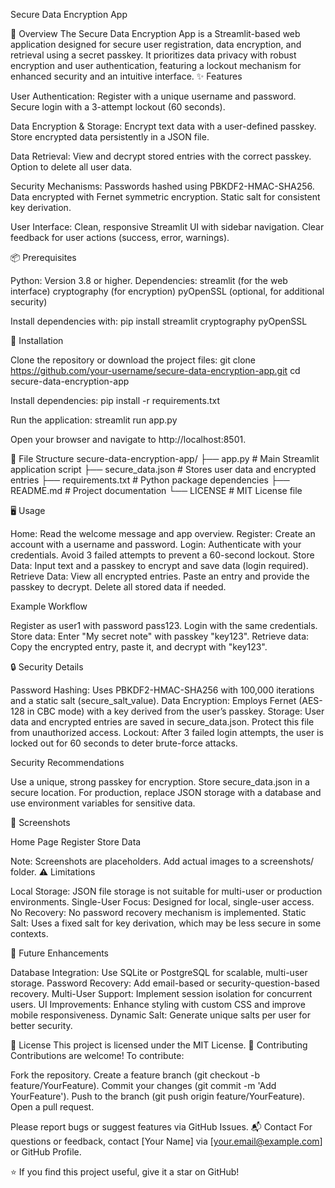 Secure Data Encryption App

📖 Overview
The Secure Data Encryption App is a Streamlit-based web application designed for secure user registration, data encryption, and retrieval using a secret passkey. It prioritizes data privacy with robust encryption and user authentication, featuring a lockout mechanism for enhanced security and an intuitive interface.
✨ Features

User Authentication:
Register with a unique username and password.
Secure login with a 3-attempt lockout (60 seconds).


Data Encryption & Storage:
Encrypt text data with a user-defined passkey.
Store encrypted data persistently in a JSON file.


Data Retrieval:
View and decrypt stored entries with the correct passkey.
Option to delete all user data.


Security Mechanisms:
Passwords hashed using PBKDF2-HMAC-SHA256.
Data encrypted with Fernet symmetric encryption.
Static salt for consistent key derivation.


User Interface:
Clean, responsive Streamlit UI with sidebar navigation.
Clear feedback for user actions (success, error, warnings).



📦 Prerequisites

Python: Version 3.8 or higher.
Dependencies:
streamlit (for the web interface)
cryptography (for encryption)
pyOpenSSL (optional, for additional security)



Install dependencies with:
pip install streamlit cryptography pyOpenSSL

🚀 Installation

Clone the repository or download the project files:
git clone https://github.com/your-username/secure-data-encryption-app.git
cd secure-data-encryption-app


Install dependencies:
pip install -r requirements.txt


Run the application:
streamlit run app.py


Open your browser and navigate to http://localhost:8501.


📂 File Structure
secure-data-encryption-app/
├── app.py              # Main Streamlit application script
├── secure_data.json    # Stores user data and encrypted entries
├── requirements.txt    # Python package dependencies
├── README.md           # Project documentation
└── LICENSE             # MIT License file

🖥️ Usage

Home: Read the welcome message and app overview.
Register: Create an account with a username and password.
Login: Authenticate with your credentials. Avoid 3 failed attempts to prevent a 60-second lockout.
Store Data: Input text and a passkey to encrypt and save data (login required).
Retrieve Data:
View all encrypted entries.
Paste an entry and provide the passkey to decrypt.
Delete all stored data if needed.



Example Workflow

Register as user1 with password pass123.
Login with the same credentials.
Store data: Enter "My secret note" with passkey "key123".
Retrieve data: Copy the encrypted entry, paste it, and decrypt with "key123".

🔒 Security Details

Password Hashing: Uses PBKDF2-HMAC-SHA256 with 100,000 iterations and a static salt (secure_salt_value).
Data Encryption: Employs Fernet (AES-128 in CBC mode) with a key derived from the user’s passkey.
Storage: User data and encrypted entries are saved in secure_data.json. Protect this file from unauthorized access.
Lockout: After 3 failed login attempts, the user is locked out for 60 seconds to deter brute-force attacks.

Security Recommendations

Use a unique, strong passkey for encryption.
Store secure_data.json in a secure location.
For production, replace JSON storage with a database and use environment variables for sensitive data.

📸 Screenshots



Home Page
Register
Store Data








Note: Screenshots are placeholders. Add actual images to a screenshots/ folder.
⚠️ Limitations

Local Storage: JSON file storage is not suitable for multi-user or production environments.
Single-User Focus: Designed for local, single-user access.
No Recovery: No password recovery mechanism is implemented.
Static Salt: Uses a fixed salt for key derivation, which may be less secure in some contexts.

🌟 Future Enhancements

Database Integration: Use SQLite or PostgreSQL for scalable, multi-user storage.
Password Recovery: Add email-based or security-question-based recovery.
Multi-User Support: Implement session isolation for concurrent users.
UI Improvements: Enhance styling with custom CSS and improve mobile responsiveness.
Dynamic Salt: Generate unique salts per user for better security.

📜 License
This project is licensed under the MIT License.
🤝 Contributing
Contributions are welcome! To contribute:

Fork the repository.
Create a feature branch (git checkout -b feature/YourFeature).
Commit your changes (git commit -m 'Add YourFeature').
Push to the branch (git push origin feature/YourFeature).
Open a pull request.

Please report bugs or suggest features via GitHub Issues.
📬 Contact
For questions or feedback, contact [Your Name] via [your.email@example.com] or GitHub Profile.

⭐ If you find this project useful, give it a star on GitHub!

